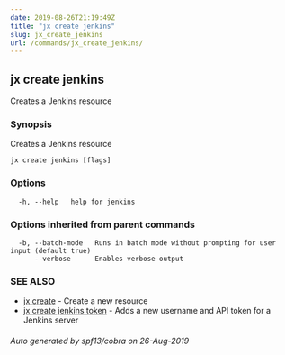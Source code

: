 ```yaml
---
date: 2019-08-26T21:19:49Z
title: "jx create jenkins"
slug: jx_create_jenkins
url: /commands/jx_create_jenkins/
---
```

## jx create jenkins

Creates a Jenkins resource

### Synopsis

Creates a Jenkins resource

```
jx create jenkins [flags]
```

### Options

```
  -h, --help   help for jenkins
```

### Options inherited from parent commands

```
  -b, --batch-mode   Runs in batch mode without prompting for user input (default true)
      --verbose      Enables verbose output
```

### SEE ALSO

* [jx create](/commands/jx_create/)	 - Create a new resource
* [jx create jenkins token](/commands/jx_create_jenkins_token/)	 - Adds a new username and API token for a Jenkins server

###### Auto generated by spf13/cobra on 26-Aug-2019
